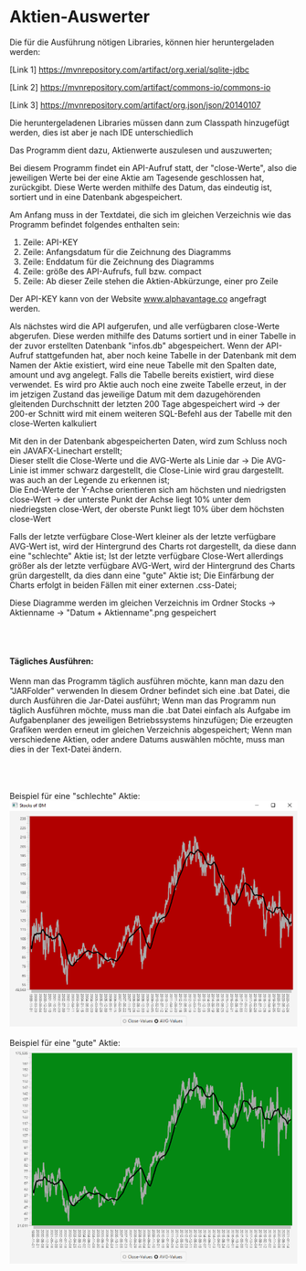 <h1>Aktien-Auswerter</h1>

Die für die Ausführung nötigen Libraries, können hier heruntergeladen werden:

[Link 1] https://mvnrepository.com/artifact/org.xerial/sqlite-jdbc

[Link 2] https://mvnrepository.com/artifact/commons-io/commons-io

[Link 3] https://mvnrepository.com/artifact/org.json/json/20140107

Die heruntergeladenen Libraries müssen dann zum Classpath hinzugefügt werden, dies ist aber je nach IDE unterschiedlich

Das Programm dient dazu, Aktienwerte auszulesen und auszuwerten;

Bei diesem Programm findet ein API-Aufruf statt, der "close-Werte", also die jeweiligen Werte bei der eine Aktie am Tagesende geschlossen hat, zurückgibt.
Diese Werte werden mithilfe des Datum, das eindeutig ist, sortiert und in eine Datenbank abgespeichert. 

Am Anfang muss in der Textdatei, die sich im gleichen Verzeichnis wie das Programm befindet folgendes enthalten sein:<br>
1. Zeile: API-KEY<br>
2. Zeile: Anfangsdatum für die Zeichnung des Diagramms<br>
3. Zeile: Enddatum für die Zeichnung des Diagramms<br>
4. Zeile: größe des API-Aufrufs, full bzw. compact<br>
5. Zeile: Ab dieser Zeile stehen die Aktien-Abkürzunge, einer pro Zeile<br>

Der API-KEY kann von der Website www.alphavantage.co angefragt werden.<br>

Als nächstes wird die API aufgerufen, und alle verfügbaren close-Werte abgerufen. 
Diese werden mithilfe des Datums sortiert und in einer Tabelle in der zuvor erstellten Datenbank "infos.db" abgespeichert. Wenn der API-Aufruf stattgefunden hat, 
aber noch keine Tabelle in der Datenbank mit dem Namen der Aktie existiert, wird eine neue Tabelle mit den Spalten date, amount und avg angelegt. 
Falls die Tabelle bereits existiert, wird diese verwendet. Es wird pro Aktie auch noch eine zweite Tabelle erzeut, in der im jetzigen Zustand das jeweilige Datum mit dem dazugehörenden gleitenden Durchschnitt der letzten 200 Tage abgespeichert wird -> der 200-er Schnitt wird mit einem weiteren SQL-Befehl aus der Tabelle mit den close-Werten kalkuliert<br>

Mit den in der Datenbank abgespeicherten Daten, wird zum Schluss noch ein JAVAFX-Linechart erstellt;<br>
Dieser stellt die Close-Werte und die AVG-Werte als Linie dar -> Die AVG-Linie ist immer schwarz dargestellt, die Close-Linie wird grau dargestellt. was auch an der Legende zu erkennen ist;<br>
Die End-Werte der Y-Achse orientieren sich am höchsten und niedrigsten close-Wert -> der unterste Punkt der Achse liegt 10% unter dem niedriegsten close-Wert, der oberste Punkt liegt 10% über dem höchsten close-Wert

Falls der letzte verfügbare Close-Wert kleiner als der letzte verfügbare AVG-Wert ist, wird der Hintergrund des Charts rot dargestellt, da diese dann eine "schlechte" Aktie ist;
Ist der letzte verfügbare Close-Wert allerdings größer als der letzte verfügbare AVG-Wert, wird der Hintergrund des Charts grün dargestellt, da dies dann eine "gute" Aktie ist;
Die Einfärbung der Charts erfolgt in beiden Fällen mit einer externen .css-Datei;

Diese Diagramme werden im gleichen Verzeichnis im Ordner Stocks -> Aktienname -> "Datum + Aktienname".png gespeichert

<br><br>
<h4> Tägliches Ausführen: </h4>
Wenn man das Programm täglich ausführen möchte, kann man dazu den "JARFolder" verwenden
In diesem Ordner befindet sich eine .bat Datei, die durch Ausführen die Jar-Datei ausführt; Wenn man das Programm nun täglich Ausführen möchte, muss man die .bat Datei einfach als Aufgabe im Aufgabenplaner des jeweiligen Betriebssystems hinzufügen; Die erzeugten Grafiken werden erneut im gleichen Verzeichnis abgespeichert; Wenn man verschiedene Aktien, oder andere Datums auswählen möchte, muss man dies in der Text-Datei ändern.


<br><br><br>
Beispiel für eine "schlechte" Aktie:<br>
<img src = "https://github.com/Nnnoooaaahhhh/4AHW_SWP_HUEs/blob/master/StockMarketProject/RedExample.PNG">
<br><br>
Beispiel für eine "gute" Aktie:<br>
<img src = "https://github.com/Nnnoooaaahhhh/4AHW_SWP_HUEs/blob/master/StockMarketProject/GreenExample.png">
